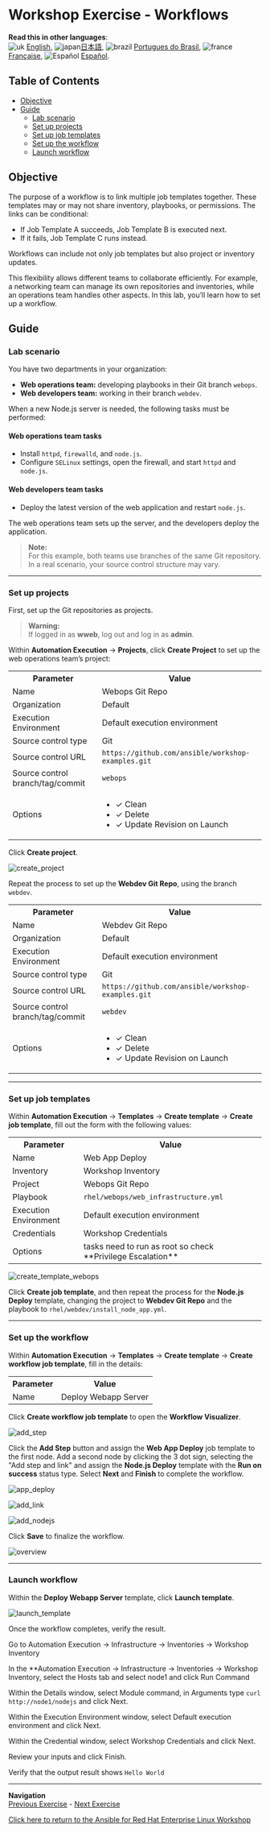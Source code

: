 # Workshop Exercise - Workflows

**Read this in other languages**:  
![uk](../../../images/uk.png) [English](README.md), ![japan](../../../images/japan.png)[日本語](README.ja.md), ![brazil](../../../images/brazil.png) [Portugues do Brasil](README.pt-br.md), ![france](../../../images/fr.png) [Française](README.fr.md), ![Español](../../../images/col.png) [Español](README.es.md).

## Table of Contents

* [Objective](#objective)
* [Guide](#guide)
  * [Lab scenario](#lab-scenario)
  * [Set up projects](#set-up-projects)
  * [Set up job templates](#set-up-job-templates)
  * [Set up the workflow](#set-up-the-workflow)
  * [Launch workflow](#launch-workflow)

## Objective

The purpose of a workflow is to link multiple job templates together. These templates may or may not share inventory, playbooks, or permissions. The links can be conditional:

* If Job Template A succeeds, Job Template B is executed next.
* If it fails, Job Template C runs instead.

Workflows can include not only job templates but also project or inventory updates.

This flexibility allows different teams to collaborate efficiently. For example, a networking team can manage its own repositories and inventories, while an operations team handles other aspects. In this lab, you’ll learn how to set up a workflow.

## Guide

### Lab scenario

You have two departments in your organization:

* **Web operations team:** developing playbooks in their Git branch `webops`.
* **Web developers team:** working in their branch `webdev`.

When a new Node.js server is needed, the following tasks must be performed:

#### Web operations team tasks

* Install `httpd`, `firewalld`, and `node.js`.
* Configure `SELinux` settings, open the firewall, and start `httpd` and `node.js`.

#### Web developers team tasks

* Deploy the latest version of the web application and restart `node.js`.

The web operations team sets up the server, and the developers deploy the application.

> **Note:**  
> For this example, both teams use branches of the same Git repository. In a real scenario, your source control structure may vary.

---

### Set up projects

First, set up the Git repositories as projects.

> **Warning:**  
> If logged in as **wweb**, log out and log in as **admin**.

Within **Automation Execution** -> **Projects**, click **Create Project** to set up the web operations team’s project:

<table>
  <tr>
    <th>Parameter</th>
    <th>Value</th>
  </tr>
  <tr>
    <td>Name</td>
    <td>Webops Git Repo</td>
  </tr>
  <tr>
    <td>Organization</td>
    <td>Default</td>
  </tr>
    <tr>
    <td>Execution Environment</td>
    <td>Default execution environment</td>
  </tr>
  <tr>
    <td>Source control type</td>
    <td>Git</td>
  </tr>
  <tr>
    <td>Source control URL</td>
    <td><code>https://github.com/ansible/workshop-examples.git</code></td>
  </tr>
  <tr>
    <td>Source control branch/tag/commit</td>
    <td><code>webops</code></td>
  </tr>
  <tr>
    <td>Options</td>
    <td><ul><li>✓ Clean</li><li>✓ Delete</li><li>✓ Update Revision on Launch</li></ul></td>
  </tr>
</table>

Click **Create project**. 

![create_project](images/create_project.png)

Repeat the process to set up the **Webdev Git Repo**, using the branch `webdev`.
<table>
  <tr>
    <th>Parameter</th>
    <th>Value</th>
  </tr>
  <tr>
    <td>Name</td>
    <td>Webdev Git Repo</td>
  </tr>
  <tr>
    <td>Organization</td>
    <td>Default</td>
  </tr>
    <tr>
    <td>Execution Environment</td>
    <td>Default execution environment</td>
  </tr>
  <tr>
    <td>Source control type</td>
    <td>Git</td>
  </tr>
  <tr>
    <td>Source control URL</td>
    <td><code>https://github.com/ansible/workshop-examples.git</code></td>
  </tr>
  <tr>
    <td>Source control branch/tag/commit</td>
    <td><code>webdev</code></td>
  </tr>
  <tr>
    <td>Options</td>
    <td><ul><li>✓ Clean</li><li>✓ Delete</li><li>✓ Update Revision on Launch</li></ul></td>
  </tr>
</table>

---

### Set up job templates

Within **Automation Execution** -> **Templates** -> **Create template** -> **Create job template**, fill out the form with the following values:

<table>
  <tr>
    <th>Parameter</th>
    <th>Value</th>
  </tr>
  <tr>
    <td>Name</td>
    <td>Web App Deploy</td>
  </tr>
  <tr>
    <td>Inventory</td>
    <td>Workshop Inventory</td>
  </tr>
  <tr>
    <td>Project</td>
    <td>Webops Git Repo</td>
  </tr>
  <tr>
    <td>Playbook</td>
    <td><code>rhel/webops/web_infrastructure.yml</code></td>
  </tr>
  <tr>
    <td>Execution Environment</td>
    <td>Default execution environment</td>
  </tr>
  <tr>
    <td>Credentials</td>
    <td>Workshop Credentials</td>
  </tr>
  <tr>
    <td>Options</td>
    <td>tasks need to run as root so check **Privilege Escalation**</td>
  </tr>
</table>

![create_template_webops](images/create_template_webops.png)

Click **Create job template**, and then repeat the process for the **Node.js Deploy** template, changing the project to **Webdev Git Repo** and the playbook to `rhel/webdev/install_node_app.yml`.

---

### Set up the workflow

Within **Automation Execution** -> **Templates** -> **Create template** -> **Create workflow job template**, fill in the details:

<table>
  <tr>
    <th>Parameter</th>
    <th>Value</th>
  </tr>
  <tr>
    <td>Name</td>
    <td>Deploy Webapp Server</td>
  </tr>
</table>

Click **Create workflow job template** to open the **Workflow Visualizer**. 

![add_step](images/visualizer_add_step.png)

Click the **Add Step** button and assign the **Web App Deploy** job template to the first node. Add a second node by clicking the 3 dot sign, selecting the "Add step and link"  and assign the **Node.js Deploy** template with the **Run on success** status type. Select **Next** and **Finish** to complete the workflow.

![app_deploy](images/visualizer_add_step_app_deploy.png)

![add_link](images/visualizer_add_step_add_link.png)

![add_nodejs](images/visualizer_add_step_nodejs.png)

Click **Save** to finalize the workflow.


![overview](images/visualizer_overview.png)

---

### Launch workflow

Within the **Deploy Webapp Server** template, click **Launch template**. 

![launch_template](images/launch_template.png)

Once the workflow completes, verify the result.

Go to Automation Execution → Infrastructure → Inventories → Workshop Inventory

In the **Automation Execution → Infrastructure → Inventories → Workshop Inventory, select the Hosts tab and select node1 and click Run Command

Within the Details window, select Module command, in Arguments type `curl http://node1/nodejs` and click Next.

Within the Execution Environment window, select Default execution environment and click Next.

Within the Credential window, select Workshop Credentials and click Next.

Review your inputs and click Finish.

Verify that the output result shows `Hello World`


---
**Navigation**
<br>
[Previous Exercise](../2.3-jobtemplates/) - [Next Exercise](../2.5-surveys/)

[Click here to return to the Ansible for Red Hat Enterprise Linux Workshop](../README.md#section-2---ansible-tower-exercises)
